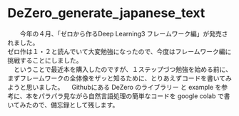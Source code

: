 # DeZero_generate_japanese_text
　　今年の４月、「ゼロから作るDeep Learning3 フレームワーク編」が発売されました。\
  ゼロ作は１・２と読んでいて大変勉強になったので、今度はフレームワーク編に挑戦することにしました。\
　ということで最近本を購入したのですが、１ステップづつ勉強を始める前に、まずフレームワークの全体像をザッと知るために、とりあえずコードを書いてみようと思いました。
　Githubにある DeZero のライブラリー と example を参考に、本をパラパラ見ながら自然言語処理の簡単なコードを google colab で書いてみたので、備忘録として残します。
